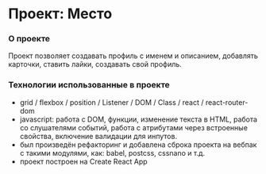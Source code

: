 # Проект: Место
### О проекте
Проект позволяет создавать профиль с именем и описанием, добавлять карточки, ставить лайки, создавать свой профиль.

### Технологии использованные в проекте
* grid / flexbox / position / Listener / DOM / Class / react / react-router-dom
* javascript: работа с DOM, функции, изменение текста в HTML, работа со слушателями событий, работа с атрибутами через встроенные свойства, включение валидации для инпутов.
* был произведён рефакторинг и добавлена сброка проекта на вебпак с такими модулями, как: babel, postcss, cssnano и т.д.
* проект построен на Create React App